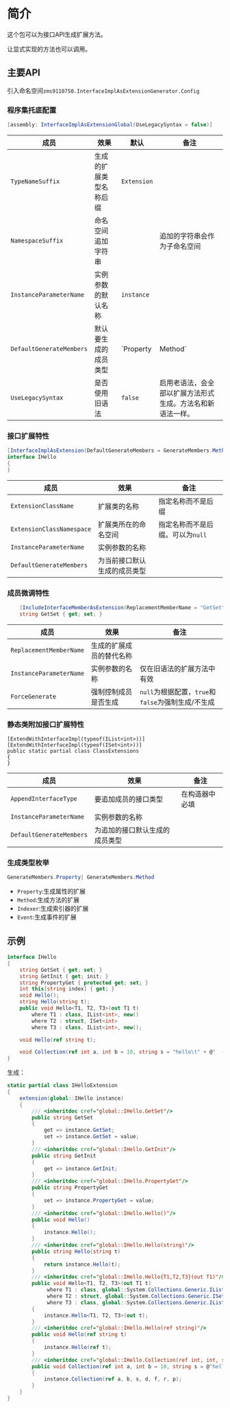 ﻿# 简介

这个包可以为接口API生成扩展方法。

让显式实现的方法也可以调用。


## 主要API
引入命名空间`zms9110750.InterfaceImplAsExtensionGenerator.Config`

### 程序集托底配置
```csharp
[assembly: InterfaceImplAsExtensionGlobal(UseLegacySyntax = false)]
```

成员|效果|默认|备注
-|-|-|-
`TypeNameSuffix`|生成的扩展类型名称后缀|`Extension`|
`NamespaceSuffix`|命名空间追加字符串||追加的字符串会作为子命名空间
`InstanceParameterName`|实例参数的默认名称|`instance`|
`DefaultGenerateMembers`|默认要生成的成员类型| `Property | Method`|目前新语法不支持索引器和事件。在支持的时候可以自行启用
`UseLegacySyntax`|是否使用旧语法|`false`|启用老语法，会全部以扩展方法形式生成。方法名和新语法一样。


### 接口扩展特性
```csharp
[InterfaceImplAsExtension(DefaultGenerateMembers = GenerateMembers.Method)]
interface IHello
{
}
```
成员|效果|备注
-|-|-
`ExtensionClassName`|扩展类的名称|指定名称而不是后缀
`ExtensionClassNamespace`|扩展类所在的命名空间|指定名称而不是后缀。可以为`null`
`InstanceParameterName`|实例参数的名称|
`DefaultGenerateMembers`|为当前接口默认生成的成员类型|

### 成员微调特性
```csharp
	[IncludeInterfaceMemberAsExtension(ReplacementMemberName = "GetSet")]
	string GetSet { get; set; }
```
成员|效果|备注
-|-|-
`ReplacementMemberName`|生成的扩展成员的替代名称|
`InstanceParameterName`|实例参数的名称|仅在旧语法的扩展方法中有效
`ForceGenerate`|强制控制成员是否生成|`null`为根据配置，`true`和`false`为强制生成/不生成

### 静态类附加接口扩展特性
```csaharp
[ExtendWithInterfaceImpl(typeof(IList<int>))]
[ExtendWithInterfaceImpl(typeof(ISet<int>))]
public static partial class ClassExtensions
{
}
```
成员|效果|备注
-|-|-
`AppendInterfaceType`|要追加成员的接口类型|在构造器中必填
`InstanceParameterName`|实例参数的名称|
`DefaultGenerateMembers`|为追加的接口默认生成的成员类型|

### 生成类型枚举
```csharp
GenerateMembers.Property| GenerateMembers.Method
```

- `Property`:生成属性的扩展
- `Method`:生成方法的扩展
- `Indexer`:生成索引器的扩展
- `Event`:生成事件的扩展



 
## 示例

```csharp
interface IHello
{
	string GetSet { get; set; }
	string GetInit { get; init; }
	string PropertyGet { protected get; set; }
	int this[string index] { get; }
	void Hello();
	string Hello(string t);
	public void Hello<T1, T2, T3>(out T1 t)
		where T1 : class, IList<int>, new()
		where T2 : struct, ISet<int>
		where T3 : class, IList<int>, new();

	void Hello(ref string t);

	void Collection(ref int a, int b = 10, string s = "hello\t" + @"  {你好}""{哈哈}  ", bool d = true | true ^ true, float f = 34, Color r = Color.Red, params int[] p);
}
```
生成：
```csharp
static partial class IHelloExtension
{
    extension(global::IHello instance)
    {
        /// <inheritdoc cref="global::IHello.GetSet"/>
        public string GetSet
        {
            get => instance.GetSet;
            set => instance.GetSet = value;
        }
        /// <inheritdoc cref="global::IHello.GetInit"/>
        public string GetInit
        {
            get => instance.GetInit;
        }
        /// <inheritdoc cref="global::IHello.PropertyGet"/>
        public string PropertyGet
        {
            set => instance.PropertyGet = value;
        }
        /// <inheritdoc cref="global::IHello.Hello()"/>
        public void Hello()
        {
            instance.Hello();
        }
        /// <inheritdoc cref="global::IHello.Hello(string)"/>
        public string Hello(string t)
        {
            return instance.Hello(t);
        }
        /// <inheritdoc cref="global::IHello.Hello{T1,T2,T3}(out T1)"/>
        public void Hello<T1, T2, T3>(out T1 t)
             where T1 : class, global::System.Collections.Generic.IList<int>, new()
             where T2 : struct, global::System.Collections.Generic.ISet<int>
             where T3 : class, global::System.Collections.Generic.IList<int>, new()
        {
            instance.Hello<T1, T2, T3>(out t);
        }
        /// <inheritdoc cref="global::IHello.Hello(ref string)"/>
        public void Hello(ref string t)
        {
            instance.Hello(ref t);
        }
        /// <inheritdoc cref="global::IHello.Collection(ref int, int, string, bool, float, global::Color, int[])"/>
        public void Collection(ref int a, int b = 10, string s = @"hello	  {你好}""{哈哈}  ", bool d = true, float f = 34f, global::Color r = (global::Color)1 /* CA1069 */ , params int[] p)
        {
            instance.Collection(ref a, b, s, d, f, r, p);
        }
    }
}
```












